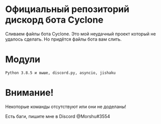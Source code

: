 # Официальный репозиторий дискорд бота Cyclone
Сливаем файлы бота Cyclone. Это мой неудачный проект который не удалось сделать. Но придётся файлы бота вам слить. 
# Модули
```
Python 3.8.5 и выше, discord.py, asyncio, jishaku
```

# Внимание!
Некоторые команды отсутствуют или они не доделаны!

Есть баги, пишите мне в Discord @Morshu#3554
